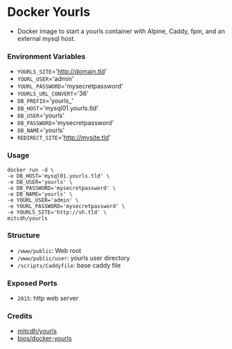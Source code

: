 # Docker Yourls

* Docker image to start a yourls container with Alpine, Caddy, fpm, and an external mysql host.

### Environment Variables
* `YOURLS_SITE`='http://domain.tld'
* `YOURL_USER`='admin'
* `YOURL_PASSWORD`='mysecretpassword'
* `YOURLS_URL_CONVERT`='36'
* `DB_PREFIX`='yourls_'
* `DB_HOST`='mysql01.yourls.tld'
* `DB_USER`='yourls'
* `DB_PASSWORD`='mysecretpassword'
* `DB_NAME`='yourls'
* `REDIRECT_SITE`='http://mysite.tld'

### Usage
````
docker run -d \
-e DB_HOST='mysql01.yourls.tld' \
-e DB_USER='yourls' \
-e DB_PASSWORD='mysecretpassword' \
-e DB_NAME='yourls' \
-e YOURL_USER='admin' \
-e YOURL_PASSWORD='mysecretpassword' \
-e YOURLS_SITE='http://sh.tld' \
mitcdh/yourls
````

### Structure
* `/www/public`: Web root
* `/www/public/user`: yourls user directory
* `/scripts/Caddyfile`: base caddy file

### Exposed Ports
* `2015`: http web server

### Credits
* [mitcdh/yourls](https://hub.docker.com/r/mitcdh/yourls/)
* [bios/docker-yourls](https://hub.docker.com/r/bios/docker-yourls/)
